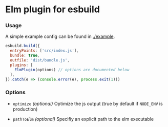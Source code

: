 # Elm plugin for esbuild


### Usage

A simple example config can be found in [./example](https://github.com/phenax/esbuild-plugin-elm/tree/master/example).

```js
esbuild.build({
  entryPoints: ['src/index.js'],
  bundle: true,
  outfile: 'dist/bundle.js',
  plugins: [
    ElmPlugin(options) // options are documented below
  ],
}).catch(e => (console.error(e), process.exit(1)))
```


### Options

* `optimize` *(optional)*
  Optimize the js output (true by default if `NODE_ENV` is production)

* `pathToElm` *(optional)*
  Specifiy an explicit path to the elm executable


